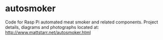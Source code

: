 autosmoker
==========
Code for Rasp Pi automated meat smoker and related components. Project details, diagrams and photographs located at: http://www.mattstarr.net/autosmoker.html
